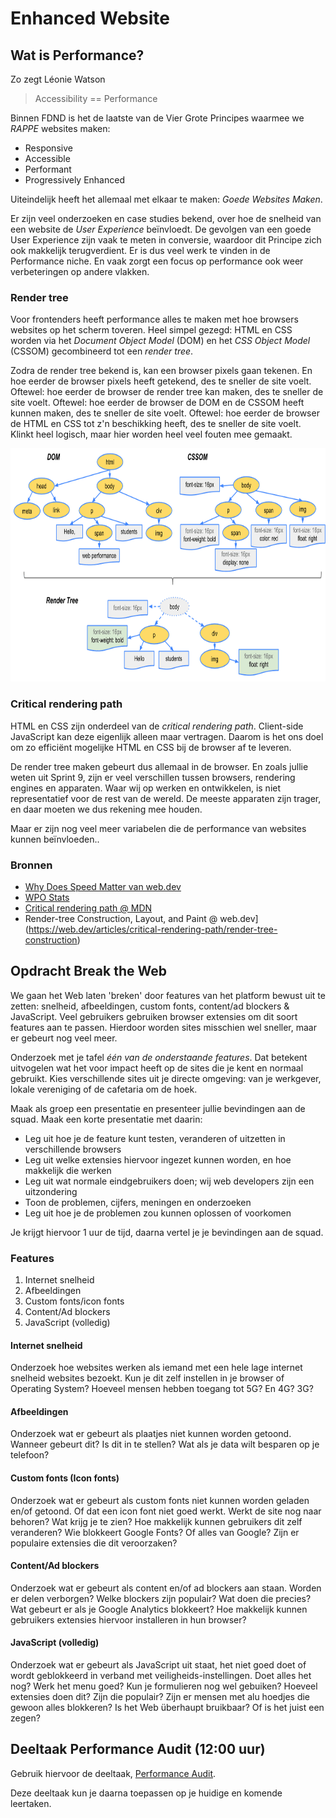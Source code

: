# Enhanced Website


## Wat is Performance?

Zo zegt Léonie Watson

> Accessibility == Performance

Binnen FDND is het de laatste van de Vier Grote Principes waarmee we _RAPPE_ websites maken:

- Responsive
- Accessible
- Performant
- Progressively Enhanced

Uiteindelijk heeft het allemaal met elkaar te maken: _Goede Websites Maken_.

Er zijn veel onderzoeken en case studies bekend, over hoe de snelheid van een website de _User Experience_ beïnvloedt. De gevolgen van een goede User Experience zijn vaak te meten in conversie, waardoor dit Principe zich ook makkelijk terugverdient. Er is dus veel werk te vinden in de Performance niche. En vaak zorgt een focus op performance ook weer verbeteringen op andere vlakken.

### Render tree

Voor frontenders heeft performance alles te maken met hoe browsers websites op het scherm toveren. Heel simpel gezegd: HTML en CSS worden via het _Document Object Model_ (DOM) en het _CSS Object Model_ (CSSOM) gecombineerd tot een _render tree_.

Zodra de render tree bekend is, kan een browser pixels gaan tekenen. En hoe eerder de browser pixels heeft getekend, des te sneller de site voelt. Oftewel: hoe eerder de browser de render tree kan maken, des te sneller de site voelt. Oftewel: hoe eerder de browser de DOM en de CSSOM heeft kunnen maken, des te sneller de site voelt. Oftewel: hoe eerder de browser de HTML en CSS tot z'n beschikking heeft, des te sneller de site voelt. Klinkt heel logisch, maar hier worden heel veel fouten mee gemaakt.

<img width="800" height="373" src="dom-cssom-render-tree.png">

### Critical rendering path

HTML en CSS zijn onderdeel van de _critical rendering path_. Client-side JavaScript kan deze eigenlijk alleen maar vertragen. Daarom is het ons doel om zo efficiënt mogelijke HTML en CSS bij de browser af te leveren.

De render tree maken gebeurt dus allemaal in de browser. En zoals jullie weten uit Sprint 9, zijn er veel verschillen tussen browsers, rendering engines en apparaten. Waar wij op werken en ontwikkelen, is niet representatief voor de rest van de wereld. De meeste apparaten zijn trager, en daar moeten we dus rekening mee houden.

Maar er zijn nog veel meer variabelen die de performance van websites kunnen beïnvloeden..

### Bronnen

- [Why Does Speed Matter van web.dev](https://web.dev/why-speed-matters/)
- [WPO Stats](https://wpostats.com/)
- [Critical rendering path @ MDN](https://developer.mozilla.org/en-US/docs/Web/Performance/Guides/Critical_rendering_path)
- Render-tree Construction, Layout, and Paint @ web.dev](https://web.dev/articles/critical-rendering-path/render-tree-construction)


## Opdracht Break the Web

We gaan het Web laten 'breken' door features van het platform bewust uit te zetten: snelheid, afbeeldingen, custom fonts, content/ad blockers & JavaScript. Veel gebruikers gebruiken browser extensies om dit soort features aan te passen. Hierdoor worden sites misschien wel sneller, maar er gebeurt nog veel meer.

Onderzoek met je tafel _één van de onderstaande features_. Dat betekent uitvogelen wat het voor impact heeft op de sites die je kent en normaal gebruikt. Kies verschillende sites uit je directe omgeving: van je werkgever, lokale vereniging of de cafetaria om de hoek.

Maak als groep een presentatie en presenteer jullie bevindingen aan de squad. 
Maak een korte presentatie met daarin:

- Leg uit hoe je de feature kunt testen, veranderen of uitzetten in verschillende browsers
- Leg uit welke extensies hiervoor ingezet kunnen worden, en hoe makkelijk die werken
- Leg uit wat normale eindgebruikers doen; wij web developers zijn een uitzondering
- Toon de problemen, cijfers, meningen en onderzoeken
- Leg uit hoe je de problemen zou kunnen oplossen of voorkomen

Je krijgt hiervoor 1 uur de tijd, daarna vertel je je bevindingen aan de squad.

### Features

1. Internet snelheid
2. Afbeeldingen
3. Custom fonts/icon fonts
4. Content/Ad blockers
5. JavaScript (volledig)

#### Internet snelheid
Onderzoek hoe websites werken als iemand met een hele lage internet snelheid websites bezoekt. Kun je dit zelf instellen in je browser of Operating System? Hoeveel mensen hebben toegang tot 5G? En 4G? 3G?

#### Afbeeldingen
Onderzoek wat er gebeurt als plaatjes niet kunnen worden getoond. Wanneer gebeurt dit? Is dit in te stellen? Wat als je data wilt besparen op je telefoon?

#### Custom fonts (Icon fonts)
Onderzoek wat er gebeurt als custom fonts niet kunnen worden geladen en/of getoond. Of dat een icon font niet goed werkt. Werkt de site nog naar behoren? Wat krijg je te zien? Hoe makkelijk kunnen gebruikers dit zelf veranderen? Wie blokkeert Google Fonts? Of alles van Google? Zijn er populaire extensies die dit veroorzaken?

#### Content/Ad blockers
Onderzoek wat er gebeurt als content en/of ad blockers aan staan. Worden er delen verborgen? Welke blockers zijn populair? Wat doen die precies? Wat gebeurt er als je Google Analytics blokkeert? Hoe makkelijk kunnen gebruikers extensies hiervoor installeren in hun browser?

#### JavaScript (volledig)
Onderzoek wat er gebeurt als JavaScript uit staat, het niet goed doet of wordt geblokkeerd in verband met veiligheids-instellingen. Doet alles het nog? Werk het menu goed? Kun je formulieren nog wel gebuiken? Hoeveel extensies doen dit? Zijn die populair? Zijn er mensen met alu hoedjes die gewoon alles blokkeren? Is het Web überhaupt bruikbaar? Of is het juist een zegen?



## Deeltaak Performance Audit (12:00 uur)

Gebruik hiervoor de deeltaak, [Performance Audit](https://github.com/fdnd-task/performance-audit/).

Deze deeltaak kun je daarna toepassen op je huidige en komende leertaken.